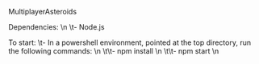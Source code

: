 MultiplayerAsteroids

Dependencies: \n
    \t- Node.js

To start: 
    \t- In a powershell environment, pointed at the top directory, run the following commands: \n
        \t\t- npm install \n
        \t\t- npm start \n
